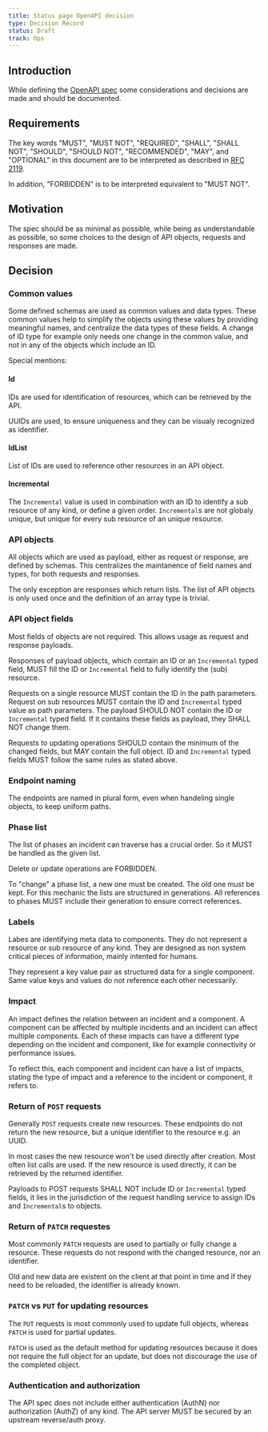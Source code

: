 ```yaml
---
title: Status page OpenAPI decision
type: Decision Record
status: Draft
track: Ops
---
```


## Introduction

While defining the [OpenAPI spec](https://github.com/SovereignCloudStack/status-page-openapi) some considerations and decisions are made and should be documented.

## Requirements

The key words "MUST", "MUST NOT", "REQUIRED", "SHALL", "SHALL NOT", "SHOULD", "SHOULD NOT", "RECOMMENDED", "MAY", and "OPTIONAL" in this document are to be interpreted as described in [RFC 2119](https://datatracker.ietf.org/doc/html/rfc2119).

In addition, "FORBIDDEN" is to be interpreted equivalent to "MUST NOT".

## Motivation

The spec should be as minimal as possible, while being as understandable as possible, so some choices to the design of API objects, requests and responses are made.

## Decision

### Common values

Some defined schemas are used as common values and data types. These common values help to simplify the objects using these values by providing meaningful names, and centralize the data types of these fields. A change of ID type for example only needs one change in the common value, and not in any of the objects which include an ID.

Special mentions:

#### Id

IDs are used for identification of resources, which can be retrieved by the API.

UUIDs are used, to ensure uniqueness and they can be visualy recognized as identifier.

#### IdList

List of IDs are used to reference other resources in an API object.

#### Incremental

The `Incremental` value is used in combination with an ID to identify a sub resource of any kind, or define a given order. `Incremental`s are not globaly unique, but unique for every sub resource of an unique resource.

### API objects

All objects which are used as payload, either as request or response, are defined by schemas. This centralizes the maintanence of field names and types, for both requests and responses.

The only exception are responses which return lists. The list of API objects is only used once and the definition of an array type is trivial.

### API object fields

Most fields of objects are not required. This allows usage as request and response payloads.

Responses of payload objects, which contain an ID or an `Incremental` typed field, MUST fill the ID or `Incremental` field to fully identify the (sub) resource.

Requests on a single resource MUST contain the ID in the path parameters. Request on sub resources MUST contain the ID and `Incremental` typed value as path parameters. The payload SHOULD NOT contain the ID or `Incremental` typed field.
If it contains these fields as payload, they SHALL NOT change them.

Requests to updating operations SHOULD contain the minimum of the changed fields, but MAY contain the full object. ID and `Incremental` typed fields MUST follow the same rules as stated above.

### Endpoint naming

The endpoints are named in plural form, even when handeling single objects, to keep uniform paths.

### Phase list

The list of phases an incident can traverse has a crucial order. So it MUST be handled as the given list.

Delete or update operations are FORBIDDEN.

To "change" a phase list, a new one must be created. The old one must be kept. For this mechanic the lists are structured in generations. All references to phases MUST include their generation to ensure correct references.

### Labels

Labes are identifying meta data to components. They do not represent a resource or sub resource of any kind. They are designed as non system critical pieces of information, mainly intented for humans.

They represent a key value pair as structured data for a single component. Same value keys and values do not reference each other necessarily.

### Impact

An impact defines the relation between an incident and a component. A component can be affected by multiple incidents and an incident can affect multiple components. Each of these impacts can have a different type depending on the incident and component, like for example connectivity or performance issues.

To reflect this, each component and incident can have a list of impacts, stating the type of impact and a reference to the incident or component, it refers to.

### Return of `POST` requests

Generally `POST` requests create new resources. These endpoints do not return the new resource, but a unique identifier to the resource e.g. an UUID.

In most cases the new resource won't be used directly after creation. Most often list calls are used. If the new resource is used directly, it can be retrieved by the returned identifier.

Payloads to POST requests SHALL NOT include ID or `Incremental` typed fields, it lies in the jurisdiction of the request handling service to assign IDs and `Incremental`s to objects.

### Return of `PATCH` requestes

Most commonly `PATCH` requests are used to partially or fully change a resource. These requests do not respond with the changed resource, nor an identifier.

Old and new data are existent on the client at that point in time and if they need to be reloaded, the identifier is already known.

### `PATCH` vs `PUT` for updating resources

The `PUT` requests is most commonly used to update full objects, whereas `PATCH` is used for partial updates.

`PATCH` is used as the default method for updating resources because it does not require the full object for an update, but does not discourage the use of the completed object.

### Authentication and authorization

The API spec does not include either authentication (AuthN) nor authorization (AuthZ) of any kind. The API server MUST be secured by an upstream reverse/auth proxy.
